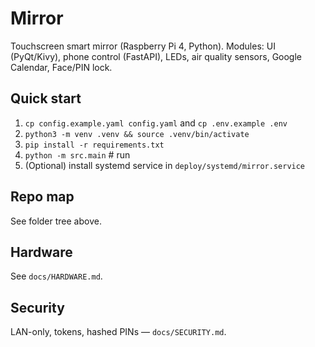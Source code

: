 # Mirror

Touchscreen smart mirror (Raspberry Pi 4, Python). Modules:
UI (PyQt/Kivy), phone control (FastAPI), LEDs, air quality sensors,
Google Calendar, Face/PIN lock.

## Quick start
1. `cp config.example.yaml config.yaml` and `cp .env.example .env`
2. `python3 -m venv .venv && source .venv/bin/activate`
3. `pip install -r requirements.txt`
4. `python -m src.main`   # run
5. (Optional) install systemd service in `deploy/systemd/mirror.service`

## Repo map
See folder tree above.

## Hardware
See `docs/HARDWARE.md`.

## Security
LAN-only, tokens, hashed PINs — `docs/SECURITY.md`.
